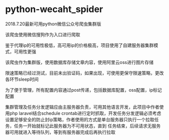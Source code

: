 # python-wecaht_spider
2018.7.20最新可用python微信公众号爬虫集群版

该爬虫使用微信搜狗作为入口进行爬取

鉴于代理ip的可用性极低，高可用ip的价格极高，项目使用了自建服务器集群模式，可用性更强

该爬虫作为集群版，使用数据库存储文章内容，使用阿里云oss进行图片存储

限速策略已经过测试，目前未出验证码，如果出现，可使用更保守限速策略，更改各环节sleep时间

为了便于管理，所有配置内容通过post传递，包括数据库配置，oss配置，ip标记配置

集群管理及任务分发逻辑应由主服务器负责，可用其他语言开发，此项目中作者使用php laravel结合schedule crontab进行定时抓取，开发任务分发逻辑必须考虑
设置足够安全的防止封ip策略，作者使用的方式是单台服务器只执行一个拉取任务，任务一开始就标记此服务器为不可用状态，直到
任务结束，后续请求无服务器可用就进入等待队列，等到有服务器完成后再执行拉取
